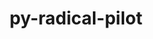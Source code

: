 ---
title: "py-radical-pilot"
layout: cache
categories: [package, develop-2024-01-14]
meta: {"versions": ["1.20.0"], "compilers": ["gcc@=11.4.0", "gcc@=9.4.0", "oneapi@=2023.2.0"], "oss": ["ubuntu20.04"], "platforms": ["linux"], "targets": ["neoverse_v1", "ppc64le", "x86_64_v3"], "stacks": ["e4s", "e4s-neoverse_v1", "e4s-oneapi", "e4s-power", "root"], "num_specs": 4, "num_specs_by_stack": {"e4s-neoverse_v1": 1, "root": 4, "e4s-power": 1, "e4s": 1, "e4s-oneapi": 1}}
spec_details: [{"hash": "jgdwc5b7nobqovravyronrk4nxsfi3ii", "compiler": "gcc@=11.4.0", "versions": ["1.20.0"], "os": "ubuntu20.04", "platform": "linux", "target": "neoverse_v1", "variants": ["build_system=python_pip"], "stacks": ["e4s-neoverse_v1", "root"], "size": "-", "tarball": "https://binaries.spack.io/develop-2024-01-14/build_cache/linux-ubuntu20.04-neoverse_v1/gcc-11.4.0/py-radical-pilot-1.20.0/linux-ubuntu20.04-neoverse_v1-gcc-11.4.0-py-radical-pilot-1.20.0-jgdwc5b7nobqovravyronrk4nxsfi3ii.spack"}, {"hash": "2r43nf6zajbbrexb346avzvpledhvgo6", "compiler": "gcc@=9.4.0", "versions": ["1.20.0"], "os": "ubuntu20.04", "platform": "linux", "target": "ppc64le", "variants": ["build_system=python_pip"], "stacks": ["root", "e4s-power"], "size": "-", "tarball": "https://binaries.spack.io/develop-2024-01-14/build_cache/linux-ubuntu20.04-ppc64le/gcc-9.4.0/py-radical-pilot-1.20.0/linux-ubuntu20.04-ppc64le-gcc-9.4.0-py-radical-pilot-1.20.0-2r43nf6zajbbrexb346avzvpledhvgo6.spack"}, {"hash": "fmtqkxliob7zq5lylbyiogcdifl72wn4", "compiler": "gcc@=11.4.0", "versions": ["1.20.0"], "os": "ubuntu20.04", "platform": "linux", "target": "x86_64_v3", "variants": ["build_system=python_pip"], "stacks": ["root", "e4s"], "size": "-", "tarball": "https://binaries.spack.io/develop-2024-01-14/build_cache/linux-ubuntu20.04-x86_64_v3/gcc-11.4.0/py-radical-pilot-1.20.0/linux-ubuntu20.04-x86_64_v3-gcc-11.4.0-py-radical-pilot-1.20.0-fmtqkxliob7zq5lylbyiogcdifl72wn4.spack"}, {"hash": "dzbtyxjwqgzxf2yyd4yhf43nluuhmzn6", "compiler": "oneapi@=2023.2.0", "versions": ["1.20.0"], "os": "ubuntu20.04", "platform": "linux", "target": "x86_64_v3", "variants": ["build_system=python_pip"], "stacks": ["root", "e4s-oneapi"], "size": "-", "tarball": "https://binaries.spack.io/develop-2024-01-14/build_cache/linux-ubuntu20.04-x86_64_v3/oneapi-2023.2.0/py-radical-pilot-1.20.0/linux-ubuntu20.04-x86_64_v3-oneapi-2023.2.0-py-radical-pilot-1.20.0-dzbtyxjwqgzxf2yyd4yhf43nluuhmzn6.spack"}]
---